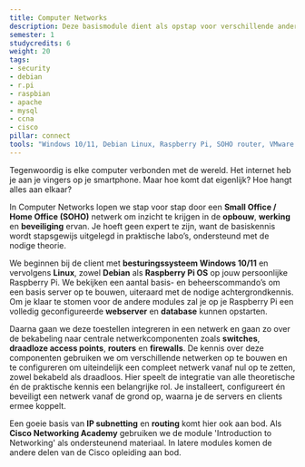 ```yaml
---
title: Computer Networks
description: Deze basismodule dient als opstap voor verschillende andere modules die steunen op de opgebouwde kennis. We bekijken een eenvoudig netwerk met een webserver en databaseserver en zorgen voor een goede beveiliging van alle componenten.
semester: 1
studycredits: 6
weight: 20
tags:
- security
- debian
- r.pi
- raspbian
- apache
- mysql
- ccna
- cisco
pillar: connect
tools: "Windows 10/11, Debian Linux, Raspberry Pi, SOHO router, VMware virtualisatie"
---
```


Tegenwoordig is elke computer verbonden met de wereld. Het internet heb je aan je vingers op je smartphone. Maar hoe komt dat eigenlijk? Hoe hangt alles aan elkaar?

In Computer Networks lopen we stap voor stap door een **Small Office / Home Office (SOHO)** netwerk om inzicht te krijgen in de **opbouw**, **werking** en **beveiliging** ervan. Je hoeft geen expert te zijn, want de basiskennis wordt stapsgewijs uitgelegd in praktische labo’s, ondersteund met de nodige theorie.
 
We beginnen bij de client met **besturingssysteem Windows 10/11** en vervolgens **Linux**, zowel **Debian** als **Raspberry Pi OS** op jouw persoonlijke Raspberry Pi. We bekijken een aantal basis- en beheerscommando’s om een basis server op te bouwen, uiteraard met de nodige achtergrondkennis.
Om je klaar te stomen voor de andere modules zal je op je Raspberry Pi een volledig geconfigureerde **webserver** en **database** kunnen opstarten.

Daarna gaan we deze toestellen integreren in een netwerk en gaan zo over de bekabeling naar centrale netwerkcomponenten zoals **switches**, **draadloze access points**, **routers** en **firewalls**.
De kennis over deze componenten gebruiken we om verschillende netwerken op te bouwen en te configureren om uiteindelijk een compleet netwerk vanaf nul op te zetten, zowel bekabeld als draadloos. Hier speelt de integratie van alle theoretische én de praktische kennis een belangrijke rol. Je installeert, configureert én beveiligt een netwerk vanaf de grond op, waarna je de servers en clients ermee koppelt.
 
Een goeie basis van **IP subnetting** en **routing** komt hier ook aan bod. Als **Cisco Networking Academy** gebruiken we de module 'Introduction to Networking' als ondersteunend materiaal. In latere modules komen de andere delen van de Cisco opleiding aan bod.
